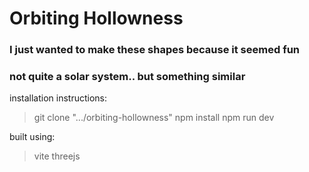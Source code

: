 # Orbiting Hollowness

###  I just wanted to make these shapes because it seemed fun
### not quite a solar system.. but something similar

installation instructions:
> git clone ".../orbiting-hollowness"
> npm install
> npm run dev

built using:
> vite 
> threejs 